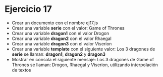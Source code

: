 # Ejercicio 17

- Crear un documento con el nombre ej17.js
- Crear una variable **serie** con el valor: Game of Thrones
- Crear una variable **dragon1** con el valor Drogon
- Crear una variable **dragon2** con el valor Rhaegal
- Crear una variable **dragon3** con el valor Viserion
- Crear una variable **template** con el siguiente valor: Los 3 dragones de **serie** se llaman: **dragon1**, **dragon2** y **dragon3**
- Mostrar en consola el siguiente mensaje: Los 3 dragones de Game of Thrones se llaman: Drogon, Rhaegal y Viserion, utilizando interpolación de textos